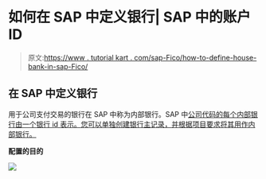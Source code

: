 # 如何在 SAP 中定义银行| SAP 中的账户 ID

> 原文:[https://www . tutorial kart . com/sap-Fico/how-to-define-house-bank-in-sap-Fico/](https://www.tutorialkart.com/sap-fico/how-to-define-house-bank-in-sap-fico/)

## 在 SAP 中定义银行

用于公司支付交易的银行在 SAP 中称为内部银行。SAP 中[公司代码的每个内部银行由一个银行 id 表示。您可以单独创建银行主记录，并根据项目要求将其用作内部银行。](https://www.tutorialkart.com/sap-fico/define-company-code-in-sap/)

**配置的目的**

[![](../Images/925da31b32d6bc3827932f6c8afb11bb.png)](https://www.tutorialkart.com/)